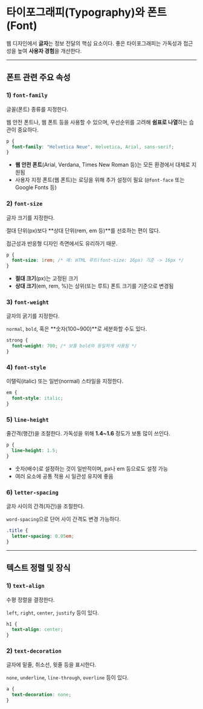 # 타이포그래피(Typography)와 폰트(Font)

웹 디자인에서 **글자**는 정보 전달의 핵심 요소이다. 좋은 타이포그래피는 가독성과 접근성을 높여 **사용자 경험**을 개선한다.

---

## 폰트 관련 주요 속성

### 1) `font-family`

글꼴(폰트) 종류를 지정한다.

웹 안전 폰트나, 웹 폰트 등을 사용할 수 있으며, 우선순위를 고려해 **쉼표로 나열**하는 습관이 중요하다.

```css
p {
  font-family: "Helvetica Neue", Helvetica, Arial, sans-serif;
}
```

- **웹 안전 폰트**(Arial, Verdana, Times New Roman 등)는 모든 환경에서 대체로 지원됨
- 사용자 지정 폰트(웹 폰트)는 로딩을 위해 추가 설정이 필요 (`@font-face` 또는 Google Fonts 등)

### 2) `font-size`

글자 크기를 지정한다.

절대 단위(px)보다 **상대 단위(rem, em 등)**를 선호하는 편이 많다.

접근성과 반응형 디자인 측면에서도 유리하기 때문.

```css
p {
  font-size: 1rem; /* 예: HTML 루트(font-size: 16px) 기준 -> 16px */
}
```

- **절대 크기**(px)는 고정된 크기
- **상대 크기**(em, rem, %)는 상위(또는 루트) 폰트 크기를 기준으로 변경됨

### 3) `font-weight`

글자의 굵기를 지정한다.

`normal`, `bold`, 혹은 **숫자(100~900)**로 세분화할 수도 있다.

```css
strong {
  font-weight: 700; /* 보통 bold와 동일하게 사용됨 */
}

```
### 4) `font-style`

이탤릭(italic) 또는 일반(normal) 스타일을 지정한다.

```css
em {
  font-style: italic;
}
```

### 5) `line-height`

줄간격(행간)을 조절한다. 가독성을 위해 **1.4~1.6** 정도가 보통 많이 쓰인다.

```css
p {
  line-height: 1.5;
}
```

- 숫자(배수)로 설정하는 것이 일반적이며, px나 em 등으로도 설정 가능
- 여러 요소에 공통 적용 시 일관성 유지에 좋음

### 6) `letter-spacing`

글자 사이의 간격(자간)을 조절한다.

`word-spacing`으로 단어 사이 간격도 변경 가능하다.

```css
.title {
  letter-spacing: 0.05em;
}
```

---

## 텍스트 정렬 및 장식

### 1) `text-align`

수평 정렬을 결정한다.

`left`, `right`, `center`, `justify` 등이 있다.

```css
h1 {
  text-align: center;
}
```

### 2) `text-decoration`

글자에 밑줄, 취소선, 윗줄 등을 표시한다.

`none`, `underline`, `line-through`, `overline` 등이 있다.

```css
a {
  text-decoration: none;
}
```
